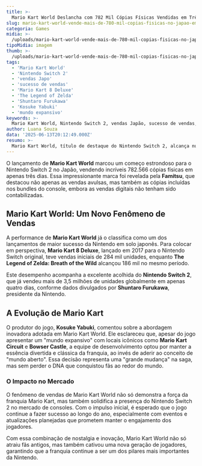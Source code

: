 ```yaml
---
title: >-
  Mario Kart World Deslancha com 782 Mil Cópias Físicas Vendidas em Três Dias no Japão
slug: mario-kart-world-vende-mais-de-780-mil-copias-fisicas-no-japao-em-tres-dias
categoria: Games
midia: >-
  /uploads/mario-kart-world-vende-mais-de-780-mil-copias-fisicas-no-japao-em-tres-dias-thumb.webp
tipoMidia: imagem
thumb: >-
  /uploads/mario-kart-world-vende-mais-de-780-mil-copias-fisicas-no-japao-em-tres-dias-thumb.webp
tags:
  - 'Mario Kart World'
  - 'Nintendo Switch 2'
  - 'vendas Japo'
  - 'sucesso de vendas'
  - 'Mario Kart 8 Deluxe'
  - 'The Legend of Zelda'
  - 'Shuntaro Furukawa'
  - 'Kosuke Yabuki'
  - 'mundo expansivo'
keywords: >-
  Mario Kart World, Nintendo Switch 2, vendas Japão, sucesso de vendas, Mario Kart 8 Deluxe, The Legend of Zelda, Shuntaro Furukawa, Kosuke Yabuki, mundo expansivo
author: Luana Souza
data: '2025-06-13T20:12:49.000Z'
resumo: >-
  Mario Kart World, título de destaque do Nintendo Switch 2, alcança números impressionantes de vendas no Japão, marcando um início promissor para a nova geração de consoles da Nintendo.
---
```


O lançamento de **Mario Kart World** marcou um começo estrondoso para o Nintendo Switch 2 no Japão, vendendo incríveis 782.566 cópias físicas em apenas três dias. Essa impressionante marca foi revelada pela **Famitsu**, que destacou não apenas as vendas avulsas, mas também as cópias incluídas nos bundles do console, embora as vendas digitais não tenham sido contabilizadas.

## Mario Kart World: Um Novo Fenômeno de Vendas

A performance de **Mario Kart World** já o classifica como um dos lançamentos de maior sucesso da Nintendo em solo japonês. Para colocar em perspectiva, **Mario Kart 8 Deluxe**, lançado em 2017 para o Nintendo Switch original, teve vendas iniciais de 284 mil unidades, enquanto **The Legend of Zelda: Breath of the Wild** alcançou 186 mil no mesmo período.

Este desempenho acompanha a excelente acolhida do **Nintendo Switch 2**, que já vendeu mais de 3,5 milhões de unidades globalmente em apenas quatro dias, conforme dados divulgados por **Shuntaro Furukawa**, presidente da Nintendo.

## A Evolução de Mario Kart

O produtor do jogo, **Kosuke Yabuki**, comentou sobre a abordagem inovadora adotada em Mario Kart World. Ele esclareceu que, apesar do jogo apresentar um "mundo expansivo" com locais icônicos como **Mario Kart Circuit** e **Bowser Castle**, a equipe de desenvolvimento optou por manter a essência divertida e clássica da franquia, ao invés de aderir ao conceito de "mundo aberto". Essa decisão representa uma "grande mudança" na saga, mas sem perder o DNA que conquistou fãs ao redor do mundo.

### O Impacto no Mercado

O fenômeno de vendas de Mario Kart World não só demonstra a força da franquia Mario Kart, mas também solidifica a presença do Nintendo Switch 2 no mercado de consoles. Com o impulso inicial, é esperado que o jogo continue a fazer sucesso ao longo do ano, especialmente com eventos e atualizações planejadas que prometem manter o engajamento dos jogadores.

Com essa combinação de nostalgia e inovação, Mario Kart World não só atraiu fãs antigos, mas também cativou uma nova geração de jogadores, garantindo que a franquia continue a ser um dos pilares mais importantes da Nintendo.